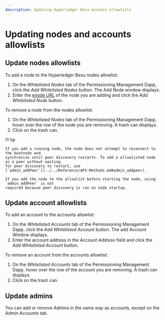 ```yaml
---
description: Updating Hyperledger Besu onchain allowlists
---
```


# Updating nodes and accounts allowlists

## Update nodes allowlists

To add a node to the Hyperledger Besu nodes allowlist:

1. On the _Whitelisted Nodes_ tab of the Permissioning Management Dapp, click the
   _Add Whitelisted Nodes_ button. The Add Node window displays.
1. Enter the [enode URL](../../Concepts/Node-Keys.md#enode-url) of the node you are adding and
   click the _Add Whitelisted Node_ button.

To remove a node from the nodes allowlist:

1. On the _Whitelisted Nodes_ tab of the Permissioning Management Dapp, hover over the row of the
   node you are removing. A trash can displays.
1. Click on the trash can.

!!! tip

    If you add a running node, the node does not attempt to reconnect to the bootnode and
    synchronize until peer discovery restarts. To add a allowlisted node as a peer without waiting
    for peer discovery to restart, use
    [`admin_addPeer`](../../Reference/API-Methods.md#admin_addpeer).

    If you add the node to the allowlist before starting the node, using `admin_addPeer` is not
    required because peer discovery is run on node startup.

## Update account allowlists

To add an account to the accounts allowlist:

1. On the _Whitelisted Accounts_ tab of the Permissioning Management Dapp, click the
   _Add Whitelisted Account_ button. The add Account Window displays.
1. Enter the account address in the _Account Address_ field and click the
   _Add Whitelisted Account_ button.

To remove an account from the accounts allowlist:

1. On the _Whitelisted Accounts_ tab of the Permissioning Management Dapp, hover over the row of
   the account you are removing. A trash can displays.
1. Click on the trash can.

## Update admins

You can add or remove Admins in the same way as accounts, except on the _Admin Accounts_ tab.
